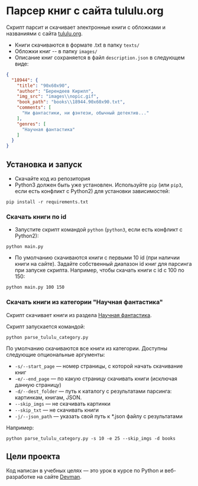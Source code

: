 # Парсер книг с сайта tululu.org

Скрипт парсит и скачивает электронные книги с обложками и названиями 
с сайта [tululu.org](https://tululu.org/). 

- Книги скачиваются в формате .txt в папку `texts/` 
- Обложки книг -- в папку `images/`
- Описание книг сохраняется в файл `description.json` в следующем виде:

```json
{
  "18944": {
    "title": "90х60х90",
    "author": "Берендеев Кирилл",
    "img_src": "images\\nopic.gif",
    "book_path": "books\\18944.90х60х90.txt",
    "comments": [
      "Ни фантастики, ни фэнтези, обычный детектив..."
    ],
    "genres": [
      "Научная фантастика"
    ]
  }
}
```

## Установка и запуск

- Скачайте код из репозитория
- Python3 должен быть уже установлен. Используйте `pip` (или `pip3`, если есть 
конфликт с Python2) для установки зависимостей:

```shell
pip install -r requirements.txt
```

### Скачать книги по id

- Запустите скрипт командой `python` (`python3`, если есть конфликт с Python2):

```shell
python main.py
```

- По умолчанию скачиваются книги с первыми 10 id (при наличии книги на сайте).
Задайте собственный диапазон id книг для парсинга при запуске скрипта. 
Например, чтобы скачать книги c id с 100 по 150:
```shell
python main.py 100 150
```

### Скачать книги из категории "Научная фантастика"
Скрипт скачивает книги из раздела [Научная фантастика](http://tululu.org/l55/).

Скрипт запускается командой:

```shell
python parse_tululu_category.py
```

По умолчанию скачиваются все книги из категории. Доступны следующие опциональные аргументы:
- `-s/--start_page` — номер страницы, с которой начать скачивание книг
- `-e/--end_page` — по какую страницу скачивать книги (исключая данную страницу)
- `-d/--dest_folder` — путь к каталогу с результатами парсинга: картинкам, книгам, JSON.
- `--skip_imgs` — не скачивать картинки
- `--skip_txt` — не скачивать книги
- `-j/--json_path` — указать свой путь к *.json файлу с результатами

Например:
```shell
python parse_tululu_category.py -s 10 -e 25 --skip_imgs -d books
```


## Цели проекта

Код написан в учебных целях — это урок в курсе по Python и веб-разработке на 
сайте [Devman](https://dvmn.org).